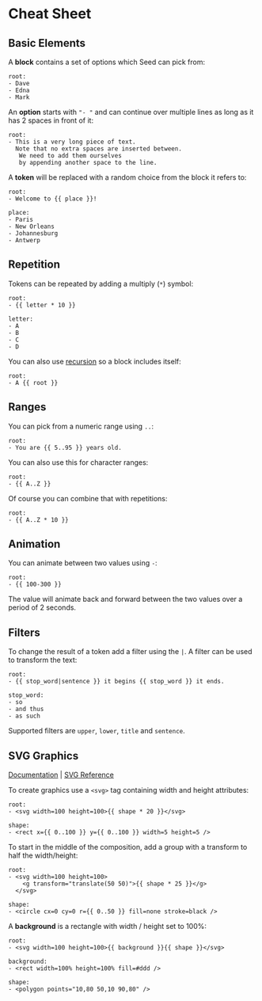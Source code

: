 # Cheat Sheet

## Basic Elements

A **block** contains a set of options which Seed can pick from:

```seed
root:
- Dave
- Edna
- Mark
```

An **option** starts with `"- "` and can continue over multiple lines as long as it has 2 spaces in front of it:

```seed
root:
- This is a very long piece of text.
  Note that no extra spaces are inserted between.
   We need to add them ourselves
   by appending another space to the line.
```

A **token** will be replaced with a random choice from the block it refers to:

```seed
root:
- Welcome to {{ place }}!

place:
- Paris
- New Orleans
- Johannesburg
- Antwerp
```

## Repetition

Tokens can be repeated by adding a multiply (`*`) symbol:

```seed
root:
- {{ letter * 10 }}

letter:
- A
- B
- C
- D
```

You can also use [recursion](/docs/recursion) so a block includes itself:

```seed
root:
- A {{ root }}
```

## Ranges

You can pick from a numeric range using `..`:

```seed
root:
- You are {{ 5..95 }} years old.
```

You can also use this for character ranges:

```seed
root:
- {{ A..Z }}
```

Of course you can combine that with repetitions:

```seed
root:
- {{ A..Z * 10 }}
```

## Animation

You can animate between two values using `-`:

```seed
root:
- {{ 100-300 }}
```

The value will animate back and forward between the two values over a period of 2 seconds.

## Filters

To change the result of a token add a filter using the `|`. A filter can be used to transform the text:

```seed
root:
- {{ stop_word|sentence }} it begins {{ stop_word }} it ends.

stop_word:
- so
- and thus
- as such
```

Supported filters are `upper`, `lower`, `title` and `sentence`.

## SVG Graphics

[Documentation](/docs/generating-graphics) | [SVG Reference](https://developer.mozilla.org/en-US/docs/Web/SVG)

To create graphics use a `<svg>` tag containing width and height attributes:

```seed
root:
- <svg width=100 height=100>{{ shape * 20 }}</svg>

shape:
- <rect x={{ 0..100 }} y={{ 0..100 }} width=5 height=5 />
```

To start in the middle of the composition, add a group with a transform to half the width/height:

```seed
root:
- <svg width=100 height=100>
    <g transform="translate(50 50)">{{ shape * 25 }}</g>
  </svg>

shape:
- <circle cx=0 cy=0 r={{ 0..50 }} fill=none stroke=black />
```

A **background** is a rectangle with width / height set to 100%:

```seed
root:
- <svg width=100 height=100>{{ background }}{{ shape }}</svg>

background:
- <rect width=100% height=100% fill=#ddd />

shape:
- <polygon points="10,80 50,10 90,80" />
```
